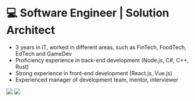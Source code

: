 # 💻 Software Engineer | Solution Architect

- 3 years in IT, worked in different areas, such as FinTech, FoodTech, EdTech and GameDev
- Proficiency experience in back-end development (Node.js, C#, C++, Rust)
- Strong experience in front-end development (React.js, Vue.js)
- Experienced manager of development team, mentor, interviewer

<p>
  <a target="_blank" href="https://t.me/denstuk"><img src="https://img.shields.io/badge/-Telegram-FFF?style=for-the-badge&logo=telegram&logoColor=27A0D9"></img></a>
  <a target="_blank" href="mailto:den.stuk00@gmail.com"><img src="https://img.shields.io/badge/-Gmail-D14836?style=for-the-badge&logo=Gmail&logoColor=white"></img></a>
</p> 
